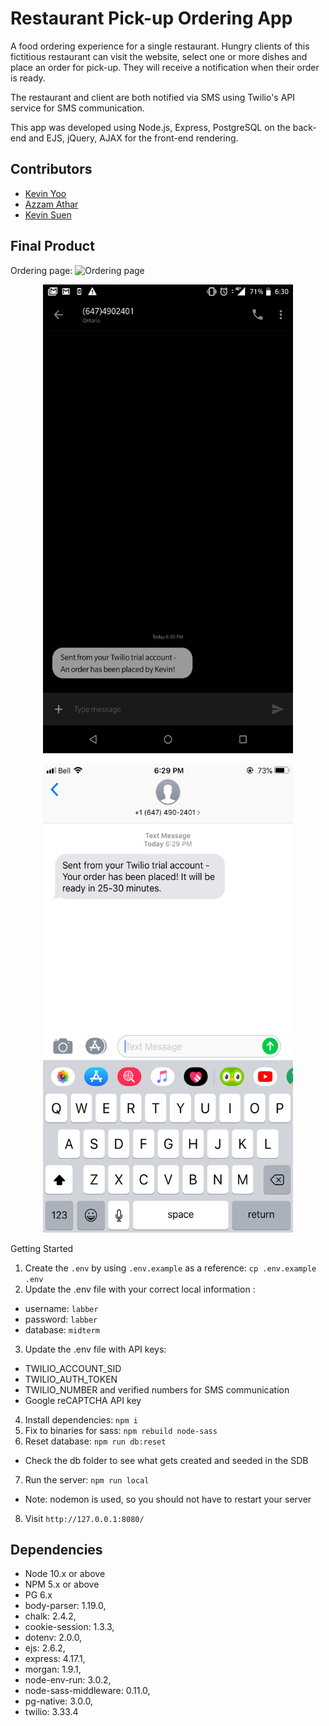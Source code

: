 # Restaurant Pick-up Ordering App

A food ordering experience for a single restaurant. Hungry clients of this fictitious restaurant can visit the website, select one or more dishes and place an order for pick-up. They will receive a notification when their order is ready.

The restaurant and client are both notified via SMS using Twilio's API service for SMS communication.

This app was developed using Node.js, Express, PostgreSQL on the back-end and EJS, jQuery, AJAX for the front-end rendering.

## Contributors
* [Kevin Yoo](https://github.com/kyoo95)
* [Azzam Athar](https://github.com/Azzycodes)
* [Kevin Suen](https://github.com/kvsuen)

## Final Product
Ordering page:
![Ordering page](https://i.gyazo.com/b3444799b319f8cc1e2913fa136b53a8.gif)

<p align="center">
  <img width="400" height="750" alt="SMS notification for new order sent to Restaurant" src="https://github.com/kvsuen/Restaurant-Pick-up-App/raw/master/docs/SMS_to_restaurant.jpg">
</p>

<p align="center">
  <img width="400" height="750" alt="SMS notification for new order sent to user" src="https://github.com/kvsuen/Restaurant-Pick-up-App/raw/master/docs/SMS_to_client.png">
</P

## Getting Started

1. Create the `.env` by using `.env.example` as a reference: `cp .env.example .env`
2. Update the .env file with your correct local information :
  - username: `labber` 
  - password: `labber` 
  - database: `midterm`
3. Update the .env file with API keys:
  - TWILIO_ACCOUNT_SID
  - TWILIO_AUTH_TOKEN
  - TWILIO_NUMBER and verified numbers for SMS communication
  - Google reCAPTCHA API key
4. Install dependencies: `npm i`
5. Fix to binaries for sass: `npm rebuild node-sass`
6. Reset database: `npm run db:reset`
  - Check the db folder to see what gets created and seeded in the SDB
7. Run the server: `npm run local`
  - Note: nodemon is used, so you should not have to restart your server
8. Visit `http://127.0.0.1:8080/`

## Dependencies

- Node 10.x or above
- NPM 5.x or above
- PG 6.x
- body-parser: 1.19.0,
- chalk: 2.4.2,
- cookie-session: 1.3.3,
- dotenv: 2.0.0,
- ejs: 2.6.2,
- express: 4.17.1,
- morgan: 1.9.1,
- node-env-run: 3.0.2,
- node-sass-middleware: 0.11.0,
- pg-native: 3.0.0,
- twilio: 3.33.4
